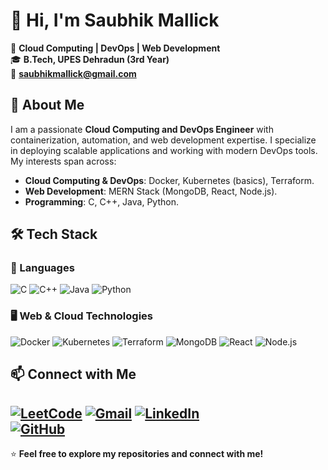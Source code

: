 
# 👋 Hi, I'm Saubhik Mallick

🚀 **Cloud Computing | DevOps | Web Development**  
🎓 **B.Tech, UPES Dehradun (3rd Year)**  
📧 **[saubhikmallick@gmail.com](mailto:saubhikmallick@gmail.com)**  

## 🔹 About Me
I am a passionate **Cloud Computing and DevOps Engineer** with containerization, automation, and web development expertise. I specialize in deploying scalable applications and working with modern DevOps tools. My interests span across:
- **Cloud Computing & DevOps**: Docker, Kubernetes (basics), Terraform.
- **Web Development**: MERN Stack (MongoDB, React, Node.js).
- **Programming**: C, C++, Java, Python.

## 🛠️ Tech Stack

### 🚀 Languages
![C](https://img.shields.io/badge/C-00599C?style=for-the-badge&logo=c&logoColor=white)
![C++](https://img.shields.io/badge/C++-00599C?style=for-the-badge&logo=c%2B%2B&logoColor=white)
![Java](https://img.shields.io/badge/Java-007396?style=for-the-badge&logo=java&logoColor=white)
![Python](https://img.shields.io/badge/Python-3776AB?style=for-the-badge&logo=python&logoColor=white)

### 🖥️ Web & Cloud Technologies
![Docker](https://img.shields.io/badge/Docker-2496ED?style=for-the-badge&logo=docker&logoColor=white)
![Kubernetes](https://img.shields.io/badge/Kubernetes-326CE5?style=for-the-badge&logo=kubernetes&logoColor=white)
![Terraform](https://img.shields.io/badge/Terraform-623CE4?style=for-the-badge&logo=terraform&logoColor=white)
![MongoDB](https://img.shields.io/badge/MongoDB-47A248?style=for-the-badge&logo=mongodb&logoColor=white)
![React](https://img.shields.io/badge/React-61DAFB?style=for-the-badge&logo=react&logoColor=white)
![Node.js](https://img.shields.io/badge/Node.js-339933?style=for-the-badge&logo=nodedotjs&logoColor=white)

## 📫 Connect with Me
[![LeetCode](https://img.shields.io/badge/LeetCode-FFA116?style=for-the-badge&logo=leetcode&logoColor=white)](https://leetcode.com/SaubhikMallick)
[![Gmail](https://img.shields.io/badge/Gmail-D14836?style=for-the-badge&logo=gmail&logoColor=white)](mailto:saubhikmallick@gmail.com)
[![LinkedIn](https://img.shields.io/badge/LinkedIn-0077B5?style=for-the-badge&logo=linkedin&logoColor=white)](https://www.linkedin.com/in/saubhikmallick)  
[![GitHub](https://img.shields.io/badge/GitHub-181717?style=for-the-badge&logo=github&logoColor=white)](https://github.com/SaubhikMallick)
---
⭐️ **Feel free to explore my repositories and connect with me!**
